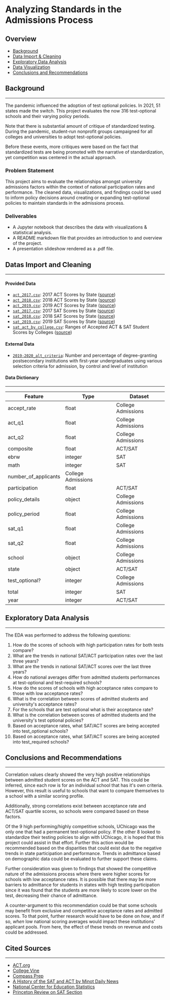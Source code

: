 # Analyzing Standards in the Admissions Process

## Overview
- [Background](#Background)
- [Data Import & Cleaning](#Data-Import-and-Cleaning)
- [Exploratory Data Analysis](#Exploratory-Data-Analysis)
- [Data Visualization](#Visualize-the-Data)
- [Conclusions and Recommendations](#Conclusions-and-Recommendations)

## Background
---
The pandemic influenced the adoption of test optional policies. In 2021, 51 states made the switch. This project evaluates the now 316 test-optional schools and their varying policy periods.

Note that there is substantial amount of critique of standardized testing. During the pandemic, student-run nonprofit groups campaigned for all colleges and universities to adopt test-optional policies.

Before these events, more critiques were based on the fact that standardized tests are being promoted with the narrative of standardization, yet competition was centered in the actual approach.

### Problem Statement
This project aims to evaluate the relationships amongst university admissions factors within the context of national participation rates and performance. The cleaned data, visualizations, and findings could be used to inform policy decisions around creating or expanding test-optional policies to maintain standards in the admissions process.

### Deliverables
- A Jupyter notebook that describes the data with visualizations & statistical analysis.
- A README markdown file that provides an introduction to and overview of the project.
- A presentation slideshow rendered as a .pdf file.

## Datas Import and Cleaning
---
#### Provided Data
* [`act_2017.csv`](./data/act_2017.csv): 2017 ACT Scores by State ([source](https://blog.prepscholar.com/act-scores-by-state-averages-highs-and-lows))
* [`act_2018.csv`](./data/act_2018.csv): 2018 ACT Scores by State ([source](https://blog.prepscholar.com/act-scores-by-state-averages-highs-and-lows))
* [`act_2019.csv`](./data/act_2019.csv): 2019 ACT Scores by State ([source](https://blog.prepscholar.com/act-scores-by-state-averages-highs-and-lows))
* [`sat_2017.csv`](./data/sat_2017.csv): 2017 SAT Scores by State ([source](https://blog.collegevine.com/here-are-the-average-sat-scores-by-state/))
* [`sat_2018.csv`](./data/sat_2018.csv): 2018 SAT Scores by State ([source](https://blog.collegevine.com/here-are-the-average-sat-scores-by-state/))
* [`sat_2019.csv`](./data/sat_2019.csv): 2019 SAT Scores by State ([source](https://blog.prepscholar.com/average-sat-scores-by-state-most-recent))
* [`sat_act_by_college.csv`](./data/sat_act_by_college.csv): Ranges of Accepted ACT & SAT Student Scores by Colleges ([source](https://www.compassprep.com/college-profiles/))

#### External Data
* [`2019-2020_alt_criteria`](https://nces.ed.gov/programs/digest/d21/tables/dt21_305.30.asp?current=yes): Number and percentage of degree-granting postsecondary institutions with first-year undergraduates using various selection criteria for admission, by control and level of institution

#### Data Dictionary
---
|Feature|Type|Dataset|
|---|---|---|
|accept_rate|float|College Admissions|
|act_q1|float|College Admissions|
|act_q2|float|College Admissions|
|composite|float|ACT/SAT|
|ebrw|integer|SAT
|math|integer|SAT|
|number_of_applicants|College Admissions|
|participation|float|ACT/SAT|
|policy_details|object|College Admissions|
|policy_period|float|College Admissions|
|sat_q1|float|College Admissions|
|sat_q2|float|College Admissions|
|school|object|College Admissions|
|state|object|ACT/SAT|
|test_optional?|integer|College Admissions|
|total|integer|SAT|
|year|integer|ACT/SAT|

## Exploratory Data Analysis
---
The EDA was performed to address the following questions:
1. How do the scores of schools with high participation rates for both tests compare?
2.  What are the trends in national SAT/ACT participation rates over the last three years?
3. What are the trends in national SAT/ACT scores over the last three years?
4. How do national averages differ from admitted students performances at test-optional and test-required schools?
5. How do the scores of schools with high acceptance rates compare to those with low acceptance rates?
6. What is the correlation between scores of admitted students and university's acceptance rates?
7. For the schools that are test optional what is their acceptance rate?
8. What is the correlation between scores of admitted students and the university's test optional policies?
9. Based on acceptance rates, what SAT/ACT scores are being accepted into test_optional schools? 
10. Based on acceptance rates, what SAT/ACT scores are being accepted into test_required schools? 

## Conclusions and Recommendations
---
Correlation values clearly showed the very high positive relationships between admitted student scores on the ACT and SAT. This could be inferred, since each row is for an individual school that has it's own criteria. However, this result is useful to schools that want to compare themselves to a school with a similar scoring profile.

Additionally, strong correlations exist between acceptance rate and ACT/SAT quartile scores, so schools were compared based on these factors. 

Of the 9 high performing/highly competitive schools, UChicago was the only one that had a permanent test-optional policy. If the other 8 looked to standardize their testing policies to align with UChicago, it is hoped that this project could assist in that effort. Further this action would be recommended based on the disparities that could exist due to the negative trends in state participation and performance. Trends in admittance based on demographic data could be evaluated to further support these claims.

Further consideration was given to findings that showed the competitive nature of the admissions process where there were higher scores for schools with low acceptance rates. It is possible that there may be more barriers to admittance for students in states with high testing participation since it was found that the students are more likely to score lower on the test, decreasing their chance of admittance.

A counter-argument to this recommendation could be that some schools may benefit from exclusive and competitive acceptance rates and admitted scores. To that point, further research would have to be done on *how*, and if so, *when* low national scoring averages would impact these institutions' applicant pools. From here, the effect of these trends on revenue and costs could be addressed.

## Cited Sources
---
- [ACT.org](https://www.act.org/content/act/en/products-and-services/the-act/scores/understanding-your-scores.html)
- [College Vine](https://blog.collegevine.com/here-are-the-average-sat-scores-by-state/)
- [Compass Prep](https://www.compassprep.com/college-profiles/)
- [A History of the SAT and ACT by Minot Daily News](https://www.minotdailynews.com/news/local-news/2017/04/a-brief-history-of-the-sat-and-act/)
- [National Center for Education Statistics](https://nces.ed.gov/programs/digest/current_tables.asp)
- [Princeton Review on SAT Section](https://www.princetonreview.com/college/sat-sections)
